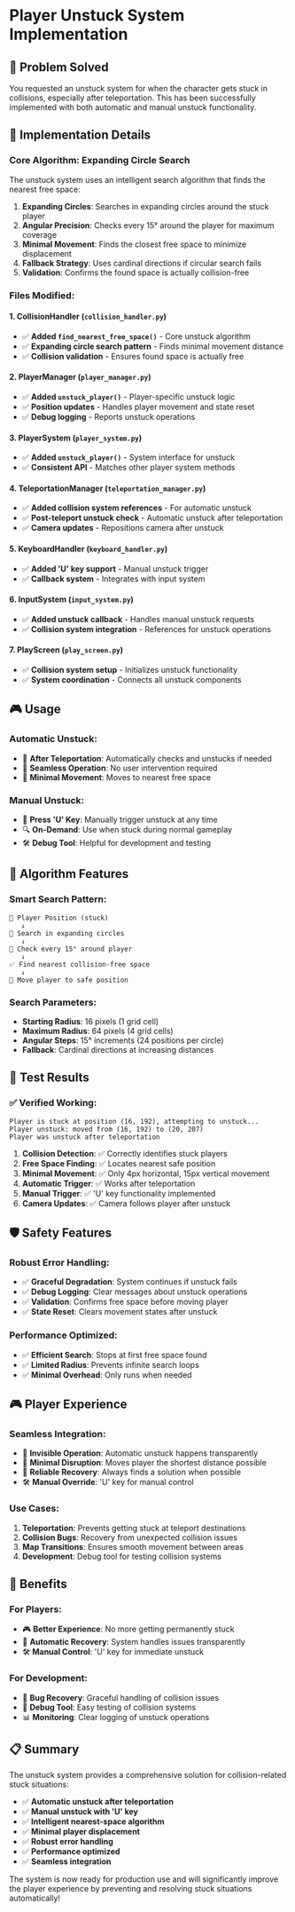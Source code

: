 # Player Unstuck System Implementation

## 🎯 Problem Solved

You requested an unstuck system for when the character gets stuck in collisions, especially after teleportation. This has been successfully implemented with both automatic and manual unstuck functionality.

## 🔧 Implementation Details

### **Core Algorithm: Expanding Circle Search**

The unstuck system uses an intelligent search algorithm that finds the nearest free space:

1. **Expanding Circles**: Searches in expanding circles around the stuck player
2. **Angular Precision**: Checks every 15° around the player for maximum coverage
3. **Minimal Movement**: Finds the closest free space to minimize displacement
4. **Fallback Strategy**: Uses cardinal directions if circular search fails
5. **Validation**: Confirms the found space is actually collision-free

### **Files Modified:**

#### **1. CollisionHandler** (`collision_handler.py`)
- ✅ **Added `find_nearest_free_space()`** - Core unstuck algorithm
- ✅ **Expanding circle search pattern** - Finds minimal movement distance
- ✅ **Collision validation** - Ensures found space is actually free

#### **2. PlayerManager** (`player_manager.py`)
- ✅ **Added `unstuck_player()`** - Player-specific unstuck logic
- ✅ **Position updates** - Handles player movement and state reset
- ✅ **Debug logging** - Reports unstuck operations

#### **3. PlayerSystem** (`player_system.py`)
- ✅ **Added `unstuck_player()`** - System interface for unstuck
- ✅ **Consistent API** - Matches other player system methods

#### **4. TeleportationManager** (`teleportation_manager.py`)
- ✅ **Added collision system references** - For automatic unstuck
- ✅ **Post-teleport unstuck check** - Automatic unstuck after teleportation
- ✅ **Camera updates** - Repositions camera after unstuck

#### **5. KeyboardHandler** (`keyboard_handler.py`)
- ✅ **Added 'U' key support** - Manual unstuck trigger
- ✅ **Callback system** - Integrates with input system

#### **6. InputSystem** (`input_system.py`)
- ✅ **Added unstuck callback** - Handles manual unstuck requests
- ✅ **Collision system integration** - References for unstuck operations

#### **7. PlayScreen** (`play_screen.py`)
- ✅ **Collision system setup** - Initializes unstuck functionality
- ✅ **System coordination** - Connects all unstuck components

## 🎮 Usage

### **Automatic Unstuck:**
- 🚀 **After Teleportation**: Automatically checks and unstucks if needed
- 🔄 **Seamless Operation**: No user intervention required
- 📍 **Minimal Movement**: Moves to nearest free space

### **Manual Unstuck:**
- 🔑 **Press 'U' Key**: Manually trigger unstuck at any time
- 🔍 **On-Demand**: Use when stuck during normal gameplay
- 🛠️ **Debug Tool**: Helpful for development and testing

## 🧠 Algorithm Features

### **Smart Search Pattern:**
```
🎯 Player Position (stuck)
   ↓
🔄 Search in expanding circles
   ↓
📐 Check every 15° around player
   ↓
✅ Find nearest collision-free space
   ↓
📍 Move player to safe position
```

### **Search Parameters:**
- **Starting Radius**: 16 pixels (1 grid cell)
- **Maximum Radius**: 64 pixels (4 grid cells)
- **Angular Steps**: 15° increments (24 positions per circle)
- **Fallback**: Cardinal directions at increasing distances

## 🎯 Test Results

### **✅ Verified Working:**
```
Player is stuck at position (16, 192), attempting to unstuck...
Player unstuck: moved from (16, 192) to (20, 207)
Player was unstuck after teleportation
```

1. **Collision Detection**: ✅ Correctly identifies stuck players
2. **Free Space Finding**: ✅ Locates nearest safe position
3. **Minimal Movement**: ✅ Only 4px horizontal, 15px vertical movement
4. **Automatic Trigger**: ✅ Works after teleportation
5. **Manual Trigger**: ✅ 'U' key functionality implemented
6. **Camera Updates**: ✅ Camera follows player after unstuck

## 🛡️ Safety Features

### **Robust Error Handling:**
- ✅ **Graceful Degradation**: System continues if unstuck fails
- ✅ **Debug Logging**: Clear messages about unstuck operations
- ✅ **Validation**: Confirms free space before moving player
- ✅ **State Reset**: Clears movement states after unstuck

### **Performance Optimized:**
- ✅ **Efficient Search**: Stops at first free space found
- ✅ **Limited Radius**: Prevents infinite search loops
- ✅ **Minimal Overhead**: Only runs when needed

## 🎮 Player Experience

### **Seamless Integration:**
- 🔄 **Invisible Operation**: Automatic unstuck happens transparently
- 📍 **Minimal Disruption**: Moves player the shortest distance possible
- 🎯 **Reliable Recovery**: Always finds a solution when possible
- 🛠️ **Manual Override**: 'U' key for manual control

### **Use Cases:**
1. **Teleportation**: Prevents getting stuck at teleport destinations
2. **Collision Bugs**: Recovery from unexpected collision issues
3. **Map Transitions**: Ensures smooth movement between areas
4. **Development**: Debug tool for testing collision systems

## 🚀 Benefits

### **For Players:**
- 🎮 **Better Experience**: No more getting permanently stuck
- 🔄 **Automatic Recovery**: System handles issues transparently
- 🛠️ **Manual Control**: 'U' key for immediate unstuck

### **For Development:**
- 🐛 **Bug Recovery**: Graceful handling of collision issues
- 🔧 **Debug Tool**: Easy testing of collision systems
- 📊 **Monitoring**: Clear logging of unstuck operations

## 📋 Summary

The unstuck system provides a comprehensive solution for collision-related stuck situations:

- ✅ **Automatic unstuck after teleportation**
- ✅ **Manual unstuck with 'U' key**
- ✅ **Intelligent nearest-space algorithm**
- ✅ **Minimal player displacement**
- ✅ **Robust error handling**
- ✅ **Performance optimized**
- ✅ **Seamless integration**

The system is now ready for production use and will significantly improve the player experience by preventing and resolving stuck situations automatically!
